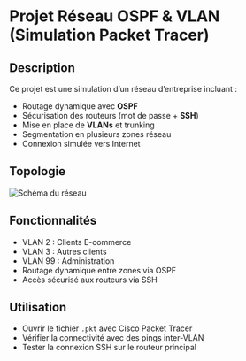 # Projet Réseau OSPF & VLAN (Simulation Packet Tracer)

## Description
Ce projet est une simulation d’un réseau d’entreprise incluant :
- Routage dynamique avec **OSPF**
- Sécurisation des routeurs (mot de passe + **SSH**)
- Mise en place de **VLANs** et trunking
- Segmentation en plusieurs zones réseau
- Connexion simulée vers Internet

## Topologie
![Schéma du réseau](docs/topology.png)

## Fonctionnalités
- VLAN 2 : Clients E-commerce
- VLAN 3 : Autres clients
- VLAN 99 : Administration
- Routage dynamique entre zones via OSPF
- Accès sécurisé aux routeurs via SSH

## Utilisation
- Ouvrir le fichier `.pkt` avec Cisco Packet Tracer
- Vérifier la connectivité avec des pings inter-VLAN
- Tester la connexion SSH sur le routeur principal